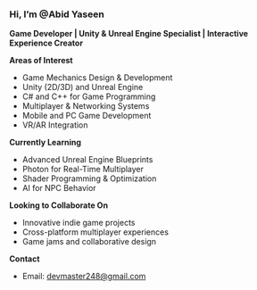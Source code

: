 ### Hi, I’m @Abid Yaseen  
**Game Developer | Unity & Unreal Engine Specialist | Interactive Experience Creator**

**Areas of Interest**  
- Game Mechanics Design & Development  
- Unity (2D/3D) and Unreal Engine  
- C# and C++ for Game Programming  
- Multiplayer & Networking Systems  
- Mobile and PC Game Development  
- VR/AR Integration  

**Currently Learning**  
- Advanced Unreal Engine Blueprints  
- Photon for Real-Time Multiplayer  
- Shader Programming & Optimization  
- AI for NPC Behavior  

**Looking to Collaborate On**  
- Innovative indie game projects  
- Cross-platform multiplayer experiences  
- Game jams and collaborative design  

**Contact**  
- Email: devmaster248@gmail.com
